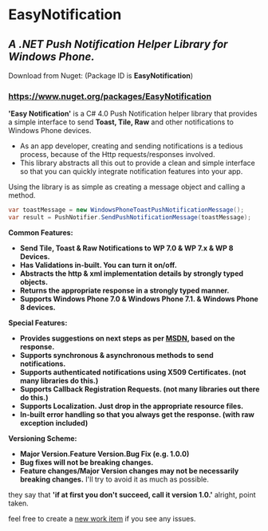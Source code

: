 # EasyNotification

## *A .NET Push Notification Helper Library for Windows Phone.*

Download from Nuget: (Package ID is **EasyNotification**)
### https://www.nuget.org/packages/EasyNotification 

**'Easy Notification'** is a C# 4.0 Push Notification helper library that provides a simple interface to send **Toast, Tile, Raw** and other notifications to Windows Phone devices. 

* As an app developer, creating and sending notifications is a tedious process, because of the Http requests/responses involved.
* This library abstracts all this out to provide a clean and simple interface so that you can quickly integrate notification features into your app.

Using the library is as simple as creating a message object and calling a method.

```cs
var toastMessage = new WindowsPhoneToastPushNotificationMessage();
var result = PushNotifier.SendPushNotificationMessage(toastMessage);
```

**Common Features:**

* **Send Tile, Toast & Raw Notifications to WP 7.0 & WP 7.x & WP 8 Devices.**
* **Has Validations in-built. You can turn it on/off.**
* **Abstracts the http & xml implementation details by strongly typed objects.**
* **Returns the appropriate response in a strongly typed manner.**
* **Supports Windows Phone 7.0 & Windows Phone 7.1. & Windows Phone 8 devices.**

**Special Features:**

- **Provides suggestions on next steps as per [MSDN](http://msdn.microsoft.com/en-us/library/ff941100(VS.92).aspx), based on the response.**
- **Supports synchronous & asynchronous methods to send notifications.**
- **Supports authenticated notifications using X509 Certificates. (not many libraries do this.)**
- **Supports Callback Registration Requests. (not many libraries out there do this.)**
- **Supports Localization. Just drop in the appropriate resource files.**
- **In-built error handling so that you always get the response. (with raw exception included)**

**Versioning Scheme:**

- **Major Version.Feature Version.Bug Fix (e.g. 1.0.0)**
- **Bug fixes will not be breaking changes.**
- **Feature changes/Major Version changes may not be necessarily breaking changes.** I'll try to avoid it as much as possible.

they say that **'if at first you don't succeed, call it version 1.0.'** alright, point taken.

feel free to create a [new work item](https://github.com/rajanadar/EasyNotification/issues/new) if you see any issues.
